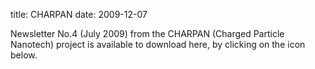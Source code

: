 title: CHARPAN
date: 2009-12-07  

Newsletter No.4 (July 2009) from the CHARPAN (Charged Particle Nanotech) project is available to download here, by clicking on the icon below.
